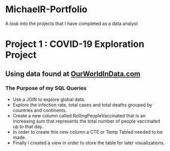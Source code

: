 # MichaelR-Portfolio 
A look into the projects that I have completed as a data analyst

# Project 1 : COVID-19 Exploration Project
## Using data found at [OurWorldInData.com](https://ourworldindata.org/covid-deaths)
### The Purpose of my SQL Queries
* Use a JOIN to explore global data.
* Explore the infection rate, total cases and total deaths grouped by countries and continents.
* Create a new column called RollingPeopleVaccinated that is an increasing sum that represents the total number of people vaccinated up to that day.
* In order to create this new column a CTE or Temp Tabled needed to be made.
* Finally I created a view in order to store the table for later visualizations.

